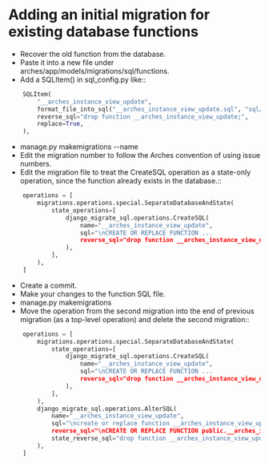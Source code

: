Adding an initial migration for existing database functions
===========================================================

- Recover the old function from the database.
- Paste it into a new file under arches/app/models/migrations/sql/functions.
- Add a SQLItem() in sql_config.py like::
```python
    SQLItem(
        "__arches_instance_view_update",
        format_file_into_sql("__arches_instance_view_update.sql", "sql/functions"),
        reverse_sql="drop function __arches_instance_view_update;",
        replace=True,
    ),
```
- manage.py makemigrations --name <description>
- Edit the migration number to follow the Arches convention of using issue numbers.
- Edit the migration file to treat the CreateSQL operation as a state-only operation,
  since the function already exists in the database.::
```python
    operations = [
        migrations.operations.special.SeparateDatabaseAndState(
            state_operations=[
                django_migrate_sql.operations.CreateSQL(
                    name="__arches_instance_view_update",
                    sql="\nCREATE OR REPLACE FUNCTION ...
                    reverse_sql="drop function __arches_instance_view_update;",
                ),
            ],
        ),
    ]
```
- Create a commit.
- Make your changes to the function SQL file.
- manage.py makemigrations
- Move the operation from the second migration into the end of previous migration (as
a top-level operation) and delete the second migration::
```python
    operations = [
        migrations.operations.special.SeparateDatabaseAndState(
            state_operations=[
                django_migrate_sql.operations.CreateSQL(
                    name="__arches_instance_view_update",
                    sql="\nCREATE OR REPLACE FUNCTION ...
                    reverse_sql="drop function __arches_instance_view_update;",
                ),
            ],
        ),
        django_migrate_sql.operations.AlterSQL(
            name="__arches_instance_view_update",
            sql="\ncreate or replace function __arches_instance_view_update() ...,
            reverse_sql="\nCREATE OR REPLACE FUNCTION public.__arches_instance_view_update()...,
            state_reverse_sql="drop function __arches_instance_view_update;",
        ),
    ]
